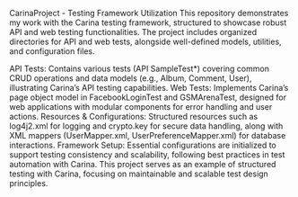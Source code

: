 CarinaProject - Testing Framework Utilization
This repository demonstrates my work with the Carina testing framework, structured to showcase robust API and web testing functionalities. The project includes organized directories for API and web tests, alongside well-defined models, utilities, and configuration files.

API Tests: Contains various tests (API SampleTest*) covering common CRUD operations and data models (e.g., Album, Comment, User), illustrating Carina’s API testing capabilities.
Web Tests: Implements Carina’s page object model in FacebookLoginTest and GSMArenaTest, designed for web applications with modular components for error handling and user actions.
Resources & Configurations: Structured resources such as log4j2.xml for logging and crypto.key for secure data handling, along with XML mappers (UserMapper.xml, UserPreferenceMapper.xml) for database interactions.
Framework Setup: Essential configurations are initialized to support testing consistency and scalability, following best practices in test automation with Carina.
This project serves as an example of structured testing with Carina, focusing on maintainable and scalable test design principles.
